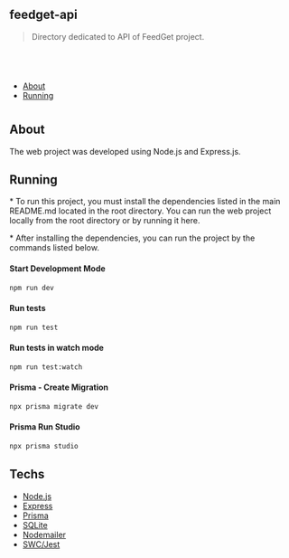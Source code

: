 ## feedget-api

> Directory dedicated to API of FeedGet project.

<br>

#

- [About](#about)
- [Running](#running)

#

## **About**

The web project was developed using Node.js and Express.js.

## **Running**

\* To run this project, you must install the dependencies listed in the main README.md located in the root directory. You can run the web project locally from the root directory or by running it here.

\* After installing the dependencies, you can run the project by the commands listed below.

#### Start Development Mode
```bash
npm run dev
```

#### Run tests
```bash
npm run test
```

#### Run tests in watch mode
```bash
npm run test:watch
```

#### Prisma - Create Migration
```bash
npx prisma migrate dev
```

#### Prisma Run Studio
```bash
npx prisma studio
```

## **Techs**

- [Node.js](https://nodejs.org/en/)
- [Express](https://expressjs.com/)
- [Prisma](https://www.prisma.io/)
- [SQLite](https://www.sqlite.org/index.html)
- [Nodemailer](https://nodemailer.com/)
- [SWC/Jest](https://swc.rs/docs/usage/jest)
